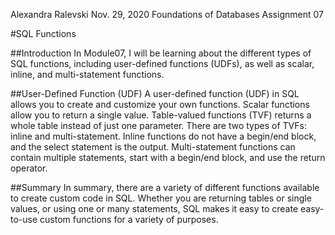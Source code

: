 Alexandra Ralevski
Nov. 29, 2020
Foundations of Databases
Assignment 07

#SQL Functions

##Introduction
In Module07, I will be learning about the different types of SQL functions, including user-defined functions (UDFs), as well as scalar, inline, and multi-statement functions.

##User-Defined Function (UDF)
A user-defined function (UDF) in SQL allows you to create and customize your own functions. Scalar functions allow you to return a single value. Table-valued functions (TVF) returns a whole table instead of just one parameter. There are two types of TVFs: inline and multi-statement. Inline functions do not have a begin/end block, and the select statement is the output. Multi-statement functions can contain multiple statements, start with a begin/end block, and use the return operator.

##Summary
In summary, there are a variety of different functions available to create custom code in SQL. Whether you are returning tables or single values, or using one or many statements, SQL makes it easy to create easy-to-use custom functions for a variety of purposes. 
